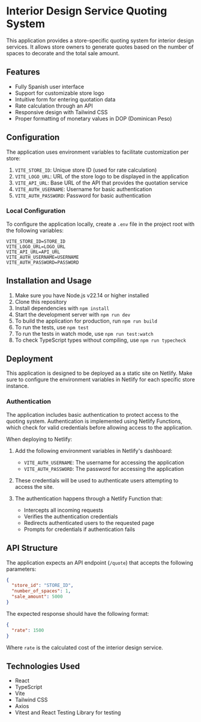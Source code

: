 # Interior Design Service Quoting System

This application provides a store-specific quoting system for interior design services. It allows store owners to generate quotes based on the number of spaces to decorate and the total sale amount.

## Features

- Fully Spanish user interface
- Support for customizable store logo
- Intuitive form for entering quotation data
- Rate calculation through an API
- Responsive design with Tailwind CSS
- Proper formatting of monetary values in DOP (Dominican Peso)

## Configuration

The application uses environment variables to facilitate customization per store:

1. `VITE_STORE_ID`: Unique store ID (used for rate calculation)
2. `VITE_LOGO_URL`: URL of the store logo to be displayed in the application
3. `VITE_API_URL`: Base URL of the API that provides the quotation service
4. `VITE_AUTH_USERNAME`: Username for basic authentication
5. `VITE_AUTH_PASSWORD`: Password for basic authentication

### Local Configuration

To configure the application locally, create a `.env` file in the project root with the following variables:

```
VITE_STORE_ID=STORE_ID
VITE_LOGO_URL=LOGO_URL
VITE_API_URL=API_URL
VITE_AUTH_USERNAME=USERNAME
VITE_AUTH_PASSWORD=PASSWORD
```

## Installation and Usage

1. Make sure you have Node.js v22.14 or higher installed
2. Clone this repository
3. Install dependencies with `npm install`
4. Start the development server with `npm run dev`
5. To build the application for production, run `npm run build`
6. To run the tests, use `npm test`
7. To run the tests in watch mode, use `npm run test:watch`
8. To check TypeScript types without compiling, use `npm run typecheck`

## Deployment

This application is designed to be deployed as a static site on Netlify. Make sure to configure the environment variables in Netlify for each specific store instance.

### Authentication

The application includes basic authentication to protect access to the quoting system. Authentication is implemented using Netlify Functions, which check for valid credentials before allowing access to the application.

When deploying to Netlify:

1. Add the following environment variables in Netlify's dashboard:
   - `VITE_AUTH_USERNAME`: The username for accessing the application
   - `VITE_AUTH_PASSWORD`: The password for accessing the application

2. These credentials will be used to authenticate users attempting to access the site.

3. The authentication happens through a Netlify Function that:
   - Intercepts all incoming requests
   - Verifies the authentication credentials
   - Redirects authenticated users to the requested page
   - Prompts for credentials if authentication fails

## API Structure

The application expects an API endpoint (`/quote`) that accepts the following parameters:

```json
{
  "store_id": "STORE_ID",
  "number_of_spaces": 1,
  "sale_amount": 5000
}
```

The expected response should have the following format:

```json
{
  "rate": 1500
}
```

Where `rate` is the calculated cost of the interior design service.

## Technologies Used

- React
- TypeScript
- Vite
- Tailwind CSS
- Axios
- Vitest and React Testing Library for testing

